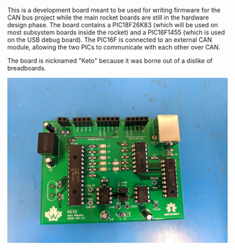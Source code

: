 This is a development board meant to be used for writing firmware for the CAN bus project while the main rocket boards are still in the hardware design phase. The board contains a PIC18F26K83 (which will be used on most subsystem boards inside the rocket) and a PIC16F1455 (which is used on the USB debug board). The PIC16F is connected to an external CAN module, allowing the two PICs to communicate with each other over CAN. 

The board is nicknamed "Keto" because it was borne out of a dislike of breadboards.


![picdev](picdev.jpg)
